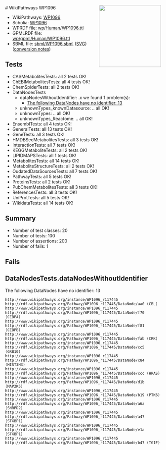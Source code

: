 <img style="float: right; width: 200px" src="../logo.png" />
# WikiPathways WP1096

* WikiPathways: [WP1096](https://identifiers.org/wikipathways:WP1096)
* Scholia: [WP1096](https://scholia.toolforge.org/wikipathways/WP1096)
* WPRDF file: [wp/Human/WP1096.ttl](../wp/Human/WP1096.ttl)
* GPMLRDF file: [wp/gpml/Human/WP1096.ttl](../wp/gpml/Human/WP1096.ttl)
* SBML file: [sbml/WP1096.sbml](../sbml/WP1096.sbml) ([SVG](../sbml/WP1096.svg)) ([conversion notes](../sbml/WP1096.txt))

## Tests
* CASMetabolitesTests: all 2 tests OK!
* ChEBIMetabolitesTests: all 4 tests OK!
* ChemSpiderTests: all 2 tests OK!
* DataNodesTests
    * dataNodesWithoutIdentifier: .x we found 1 problem(s):
        * [The following DataNodes have no identifier: 13](#8792c493)
    * unknownTypes_knownDatasource: .. all OK!
    * unknownTypes: .. all OK!
    * unknownTypes_Reactome: .. all OK!
* EnsemblTests: all 4 tests OK!
* GeneralTests: all 13 tests OK!
* GeneTests: all 3 tests OK!
* HMDBSecMetabolitesTests: all 3 tests OK!
* InteractionTests: all 7 tests OK!
* KEGGMetaboliteTests: all 2 tests OK!
* LIPIDMAPSTests: all 1 tests OK!
* MetabolitesTests: all 14 tests OK!
* MetaboliteStructureTests: all 2 tests OK!
* OudatedDataSourcesTests: all 7 tests OK!
* PathwayTests: all 5 tests OK!
* ProteinsTests: all 2 tests OK!
* PubChemMetabolitesTests: all 3 tests OK!
* ReferencesTests: all 3 tests OK!
* UniProtTests: all 5 tests OK!
* WikidataTests: all 14 tests OK!


## Summary

* Number of test classes: 20
* Number of tests: 100
* Number of assertions: 200
* Number of fails: 1

## Fails

<a name="8792c493" />

## DataNodesTests.dataNodesWithoutIdentifier

The following DataNodes have no identifier: 13
```
http://www.wikipathways.org/instance/WP1096_r117445 http://rdf.wikipathways.org/Pathway/WP1096_r117445/DataNode/aa0 (CBL)
http://www.wikipathways.org/instance/WP1096_r117445 http://rdf.wikipathways.org/Pathway/WP1096_r117445/DataNode/f70 (CEBPA)
http://www.wikipathways.org/instance/WP1096_r117445 http://rdf.wikipathways.org/Pathway/WP1096_r117445/DataNode/f81 (CEBPB)
http://www.wikipathways.org/instance/WP1096_r117445 http://rdf.wikipathways.org/Pathway/WP1096_r117445/DataNode/fab (CRK)
http://www.wikipathways.org/instance/WP1096_r117445 http://rdf.wikipathways.org/Pathway/WP1096_r117445/DataNode/cc5 (GRB10)
http://www.wikipathways.org/instance/WP1096_r117445 http://rdf.wikipathways.org/Pathway/WP1096_r117445/DataNode/c84 (HIST3H3)
http://www.wikipathways.org/instance/WP1096_r117445 http://rdf.wikipathways.org/Pathway/WP1096_r117445/DataNode/ccc (HRAS)
http://www.wikipathways.org/instance/WP1096_r117445 http://rdf.wikipathways.org/Pathway/WP1096_r117445/DataNode/d1b (MAP2K5)
http://www.wikipathways.org/instance/WP1096_r117445 http://rdf.wikipathways.org/Pathway/WP1096_r117445/DataNode/b19 (PTK6)
http://www.wikipathways.org/instance/WP1096_r117445 http://rdf.wikipathways.org/Pathway/WP1096_r117445/DataNode/a6a (SNRPD2)
http://www.wikipathways.org/instance/WP1096_r117445 http://rdf.wikipathways.org/Pathway/WP1096_r117445/DataNode/a47 (STXBP1)
http://www.wikipathways.org/instance/WP1096_r117445 http://rdf.wikipathways.org/Pathway/WP1096_r117445/DataNode/e1a (STXBP1)
http://www.wikipathways.org/instance/WP1096_r117445 http://rdf.wikipathways.org/Pathway/WP1096_r117445/DataNode/b47 (TGIF)
```

